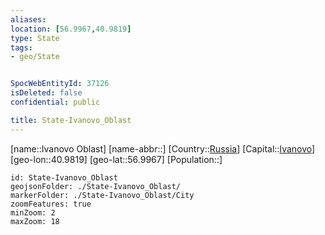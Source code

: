 ```yaml
---
aliases: 
location: [56.9967,40.9819]
type: State
tags:
- geo/State


SpocWebEntityId: 37126
isDeleted: false
confidential: public

title: State-Ivanovo_Oblast
---
```

[name::Ivanovo Oblast]
[name-abbr::]
[Country::[Russia](geo/Continent/Europe/Russia.md)]
[Capital::[Ivanovo](geo/Continent/Europe/Russia/City/Ivanovo.md)]
[geo-lon::40.9819]
[geo-lat::56.9967]
[Population::]



```leaflet
id: State-Ivanovo_Oblast
geojsonFolder: ./State-Ivanovo_Oblast/
markerFolder: ./State-Ivanovo_Oblast/City
zoomFeatures: true 
minZoom: 2 
maxZoom: 18
```


